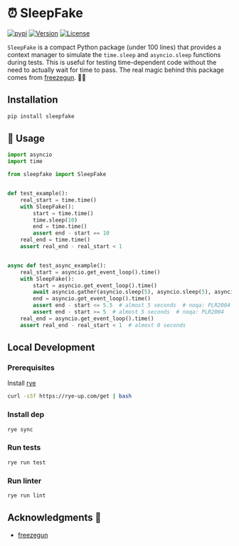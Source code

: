 # ⏰ SleepFake

[![pypi](https://img.shields.io/pypi/v/sleepfake.svg)](https://pypi.python.org/pypi/sleepfake)
[![Version](https://img.shields.io/pypi/v/sleepfake)](<https://pypi.python.org/pypi/sleepfake>)
[![License](https://img.shields.io/pypi/l/sleepfake)](<https://pypi.python.org/pypi/sleepfake>)

`SleepFake` is a compact Python package (under 100 lines) that provides a context manager to simulate the `time.sleep` and `asyncio.sleep` functions during tests. This is useful for testing time-dependent code without the need to actually wait for time to pass. The real magic behind this package comes from [freezegun](https://github.com/spulec/freezegun). 🎩✨

## Installation

```bash
pip install sleepfake
```

## 🚀 Usage

```python
import asyncio
import time

from sleepfake import SleepFake


def test_example():
    real_start = time.time()
    with SleepFake():
        start = time.time()
        time.sleep(10)
        end = time.time()
        assert end - start == 10
    real_end = time.time()
    assert real_end - real_start < 1


async def test_async_example():
    real_start = asyncio.get_event_loop().time()
    with SleepFake():
        start = asyncio.get_event_loop().time()
        await asyncio.gather(asyncio.sleep(5), asyncio.sleep(5), asyncio.sleep(5))
        end = asyncio.get_event_loop().time()
        assert end - start <= 5.5  # almost 5 seconds  # noqa: PLR2004
        assert end - start >= 5  # almost 5 seconds  # noqa: PLR2004
    real_end = asyncio.get_event_loop().time()
    assert real_end - real_start < 1  # almost 0 seconds
```

## Local Development

### Prerequisites

Install [rye](https://rye-up.com/)

```bash
curl -sSf https://rye-up.com/get | bash
```

### Install dep

```bash
rye sync
```

### Run tests

```bash
rye run test
```

### Run linter

```bash
rye run lint
```

## Acknowledgments 🙏

- [freezegun](https://github.com/spulec/freezegun)
